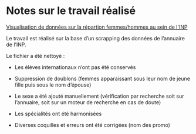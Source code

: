 # Notes sur le travail réalisé

[Visualisation de données sur la répartion femmes/hommes au sein de l'INP](https://aldonzel.github.io/donneesINP/analyse.html)

Le travail est réalisé sur la base d’un scrapping des données de l’annuaire de l’INP.

Le fichier a été nettoyé :

* Les élèves internationaux n’ont pas été conservés

* Suppression de doublons (femmes apparaissant sous leur nom de jeune fille puis sous le nom d’épouse)

* Le sexe a été ajouté manuellement (vérification par recherche soit sur l’annuaire, soit sur un moteur de recherche en cas de doute)

* Les spécialités ont été harmonisées

* Diverses coquilles et erreurs ont été corrigées (nom des promo)
